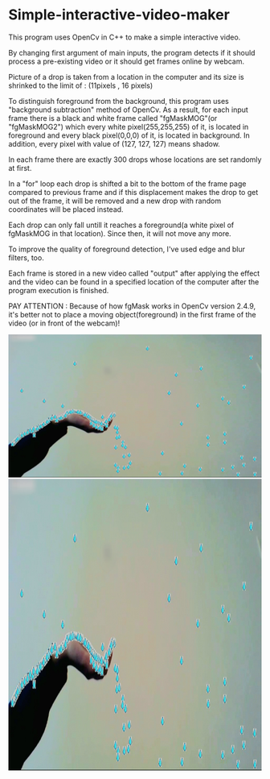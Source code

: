 # Simple-interactive-video-maker
This program uses OpenCv in C++ to make a simple interactive video.

By changing first argument of main inputs, the program detects if it should process a pre-existing video or it should get frames online by webcam.

Picture of a drop is taken from a location in the computer and its size is shrinked to the limit of : (11pixels , 16 pixels)

To distinguish foreground from the background, this program uses "background subtraction" method of OpenCv. As a result, for each input frame there is a black and white frame called "fgMaskMOG"(or "fgMaskMOG2") which every white pixel(255,255,255) of it, is located in foreground and every black pixel(0,0,0) of it, is located in background. In addition, every pixel with value of (127, 127, 127) means shadow.

In each frame there are exactly 300 drops whose locations are set randomly at first.

In a "for" loop each drop is shifted a bit to the bottom of the frame page compared to previous frame and if this displacement makes the drop to get out of the frame, it will be removed and a new drop with random coordinates will be placed instead.

Each drop can only fall untill it reaches a foreground(a white pixel of fgMaskMOG in that location). Since then, it will not move any more.

To improve the quality of foreground detection, I've used edge and blur filters, too.

Each frame is stored in a new video called "output" after applying the effect and the video can be found in a specified location of the computer after the program execution is finished.

PAY ATTENTION : Because of how fgMask works in OpenCv version 2.4.9, it's better not to place a moving object(foreground) in the first frame of the video (or in front of the webcam)!

![alt text](https://github.com/S-Asghari/Simple-interactive-video-maker/blob/master/an%20output%20frame.jpg?raw=true)
<a href="url"><img src="https://github.com/S-Asghari/Simple-interactive-video-maker/blob/master/an%20output%20frame.jpg?raw=true" height="579" width="1026" ></a>
